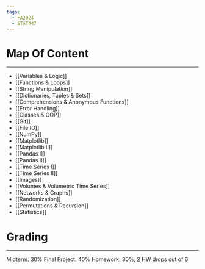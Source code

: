 ```yaml
---
tags:
  - FA2024
  - STAT447
---
```

# Map Of Content
---
- [[Variables & Logic]]
- [[Functions & Loops]]
- [[String Manipulation]]
- [[Dictionaries, Tuples & Sets]]
- [[Comprehensions & Anonymous Functions]]
- [[Error Handling]]
- [[Classes & OOP]]
- [[Git]]
- [[File IO]]
- [[NumPy]]
- [[Matplotlib]]
- [[Matplotlib II]]
- [[Pandas I]]
- [[Pandas II]]
- [[Time Series I]]
- [[Time Series II]]
- [[Images]]
- [[Volumes & Volumetric Time Series]]
- [[Networks & Graphs]]
- [[Randomization]]
- [[Permutations & Recursion]]
- [[Statistics]]


# Grading
---
Midterm: 30%
Final Project: 40%
Homework: 30%, 2 HW drops out of 6 